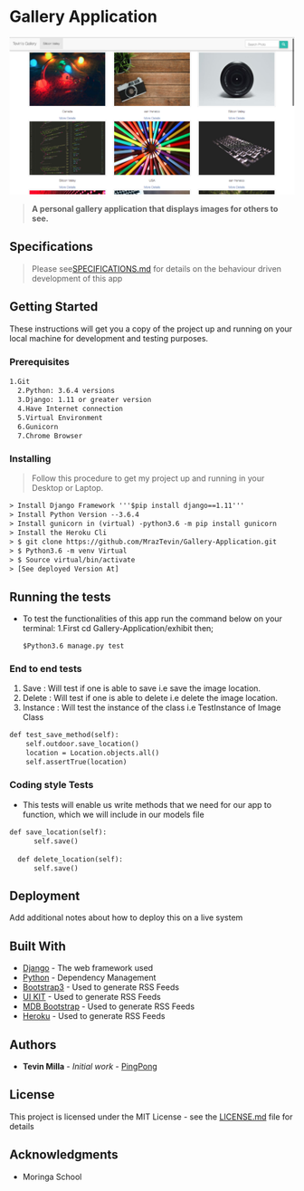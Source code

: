 # Gallery Application

![Tevin's Gallery](static/assets/galleryapp.png)

>  **A personal gallery application that displays images for others to see.**

## Specifications

> Please see[SPECIFICATIONS.md](https://github.com/MrazTevin/SPECS.md) for details
  on the behaviour driven development of this app


## Getting Started

These instructions will get you a copy of the project up and running on your local machine for development and testing purposes.

### Prerequisites

```
1.Git
  2.Python: 3.6.4 versions
  3.Django: 1.11 or greater version
  4.Have Internet connection
  5.Virtual Environment
  6.Gunicorn
  7.Chrome Browser

```

### Installing

> Follow this procedure to get my project up and running in your Desktop or Laptop.

```
> Install Django Framework '''$pip install django==1.11'''
> Install Python Version --3.6.4
> Install gunicorn in (virtual) -python3.6 -m pip install gunicorn
> Install the Heroku Cli
> $ git clone https://github.com/MrazTevin/Gallery-Application.git
> $ Python3.6 -m venv Virtual
> $ Source virtual/bin/activate
> [See deployed Version At]
```

## Running the tests
* To test the functionalities of this app run the command below on your terminal:
  1.First cd Gallery-Application/exhibit then;
  ```
  $Python3.6 manage.py test
  ```  

###  End to end tests
1. Save : Will test if one is able to save i.e save the image location.
2. Delete : Will test if one is able to delete i.e delete the image location.
3. Instance : Will test the instance of the class i.e TestInstance of Image Class

```
def test_save_method(self):
    self.outdoor.save_location()
    location = Location.objects.all()
    self.assertTrue(location)
```

### Coding style Tests

- This tests will enable us write methods that we need for our app to function, which we will       include in our models file

```
def save_location(self):
      self.save()

  def delete_location(self):
      self.save()
```

## Deployment

Add additional notes about how to deploy this on a live system

## Built With

* [Django](http://www.dropwizard.io/1.0.2/docs/) - The web framework used
* [Python](https://maven.apache.org/) - Dependency Management
* [Bootstrap3](https://rometools.github.io/rome/) - Used to generate RSS Feeds
* [UI KIT](https://rometools.github.io/rome/) - Used to generate RSS Feeds
* [MDB Bootstrap](https://rometools.github.io/rome/) - Used to generate RSS Feeds
* [Heroku](https://rometools.github.io/rome/) - Used to generate RSS Feeds


## Authors

* **Tevin Milla** - *Initial work* - [PingPong](https://mraztevin.github.io/Ping-Pong/)

## License

This project is licensed under the MIT License - see the [LICENSE.md](LICENSE.md) file for details

## Acknowledgments

* Moringa School
